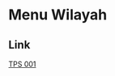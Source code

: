 # Menu Wilayah

## Link

[TPS 001](https://github.com/gigit-pemilu/pemilu-2024-11-aceh/tree/main/pilpres/hitung-suara/sub/11-aceh/sub/02-aceh-tenggara/sub/03-bambel/sub/2033-pancakh-iman/sub/001-tps)

